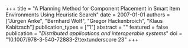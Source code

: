 +++
title = "A Planning Method for Component Placement in Smart Item Environments Using Heuristic Search"
date = 2007-01-01
authors = ["Jürgen Anke", "Bernhard Wolf", "Gregor Hackenbroich", "Klaus Kabitzsch"]
publication_types = ["1"]
abstract = ""
featured = false
publication = "*Distributed applications and interoperable systems*"
doi = "10.1007/978-3-540-72883-2\textunderscore 23"
+++

